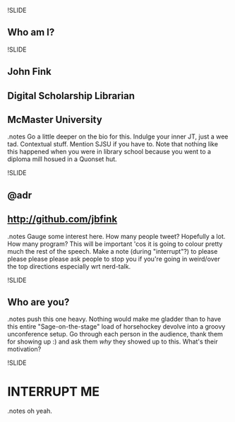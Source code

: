 !SLIDE
## Who am I? ##

!SLIDE 
## John Fink ##
## Digital Scholarship Librarian ##
## McMaster University ##

.notes Go a little deeper on the bio for this. Indulge your inner JT, just a wee tad. Contextual stuff. Mention SJSU if you have to. Note that nothing like this happened when you were in library school because you went to a diploma mill hosued in a Quonset hut.

!SLIDE 
## @adr ##
## http://github.com/jbfink ##

.notes Gauge some interest here. How many people tweet? Hopefully a lot. How many program? This will be important 'cos it is going to colour pretty much the rest of the speech. Make a note (during "interrupt"?) to please please please please ask people to stop you if you're going in weird/over the top directions especially wrt nerd-talk.

!SLIDE
## Who are you? ##

.notes push this one heavy. Nothing would make me gladder than to have this entire "Sage-on-the-stage" load of horsehockey devolve into a groovy unconference setup. Go through each person in the audience, thank them for showing up :) and ask them *why* they showed up to this. What's their motivation?

!SLIDE
# INTERRUPT ME #

.notes oh yeah.
